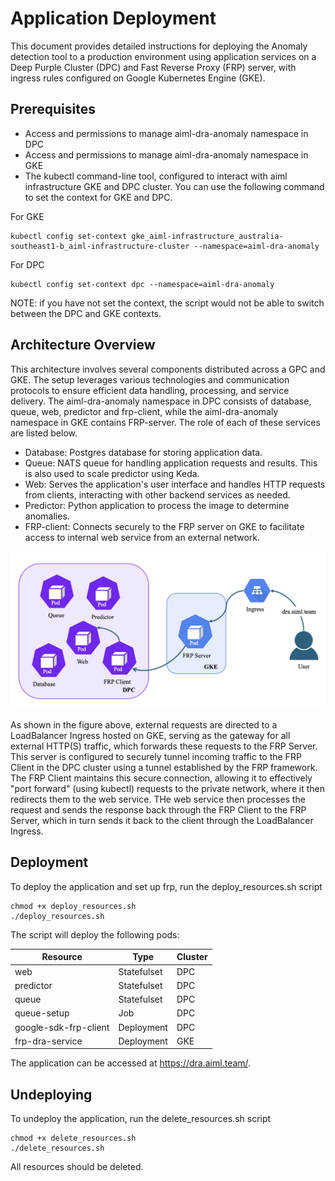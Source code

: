 # Application Deployment

This document provides detailed instructions for deploying the Anomaly detection tool to a production environment using application services on a Deep Purple Cluster (DPC) and Fast Reverse Proxy (FRP) server, with ingress rules configured on Google Kubernetes Engine (GKE).

## Prerequisites

- Access and permissions to manage aiml-dra-anomaly namespace in DPC
- Access and permissions to manage aiml-dra-anomaly namespace in GKE
- The kubectl command-line tool, configured to interact with aiml infrastructure GKE and DPC cluster. You can use the following command to set the context for GKE and DPC.

For GKE

```shell
kubectl config set-context gke_aiml-infrastructure_australia-southeast1-b_aiml-infrastructure-cluster --namespace=aiml-dra-anomaly
```

For DPC

```shell
kubectl config set-context dpc --namespace=aiml-dra-anomaly
```
NOTE: if you have not set the context, the script would not be able to switch between the DPC and GKE contexts. 

## Architecture Overview
This architecture involves several components distributed across a GPC and GKE. The setup leverages various technologies and communication protocols to ensure efficient data handling, processing, and service delivery. The aiml-dra-anomaly namespace in DPC consists of database, queue, web, predictor and frp-client, while the aiml-dra-anomaly namespace in GKE contains FRP-server. The role of each of these services are listed below.

- Database: Postgres database for storing application data.
- Queue: NATS queue for handling application requests and results. This is also used to scale predictor using Keda.
- Web: Serves the application's user interface and handles HTTP requests from clients, interacting with other backend services as needed.
- Predictor: Python application to process the image to determine anomalies.  
- FRP-client: Connects securely to the FRP server on GKE to facilitate access to internal web service from an external network.

![Image](DPC-GKE-diagram.png)

As shown in the figure above, external requests are directed to a LoadBalancer Ingress hosted on GKE, serving as the gateway for all external HTTP(S) traffic, which forwards these requests to the FRP Server. This server is configured to securely tunnel incoming traffic to the FRP Client in the DPC cluster using a tunnel established by the FRP framework. The FRP Client maintains this secure connection, allowing it to effectively "port forward" (using kubectl) requests to the private network, where it then redirects them to the web service. THe web service then processes the request and sends the response back through the FRP Client to the FRP Server, which in turn sends it back to the client through the LoadBalancer Ingress.

## Deployment

To deploy the application and set up frp, run the deploy_resources.sh script

```shell
chmod +x deploy_resources.sh
./deploy_resources.sh
```

The script will deploy the following pods:

| Resource | Type | Cluster |
|----------|----------|----------|
| web | Statefulset | DPC |
| predictor | Statefulset | DPC |
| queue | Statefulset | DPC |
| queue-setup | Job | DPC |
| google-sdk-frp-client | Deployment | DPC |
| frp-dra-service | Deployment | GKE |


The application can be accessed at https://dra.aiml.team/.

## Undeploying 

To undeploy the application, run the delete_resources.sh script

```shell
chmod +x delete_resources.sh
./delete_resources.sh
```

All resources should be deleted.
